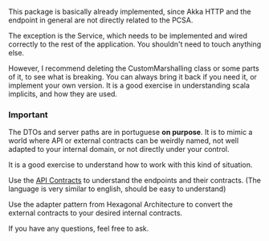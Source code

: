 This package is basically already implemented, since Akka HTTP and the endpoint in general are not directly related to the PCSA.

The exception is the Service, which needs to be implemented and wired correctly to the rest of the application. 
You shouldn't need to touch anything else.

However, I recommend deleting the CustomMarshalling class or some parts of it, to see what is breaking. 
You can always bring it back if you need it, or implement your own version.
It is a good exercise in understanding scala implicits, and how they are used.

### Important
The DTOs and server paths are in portuguese **on purpose**. 
It is to mimic a world where API or external contracts can be weirdly named, not well adapted to your internal domain, or not directly under your control. 

It is a good exercise to understand how to work with this kind of situation. 

Use the [API Contracts](docs/api-contracts.md) to understand the endpoints and their contracts. (The language is very similar to english, should be easy to understand)

Use the adapter pattern from Hexagonal Architecture to convert the external contracts to your desired internal contracts.

If you have any questions, feel free to ask.